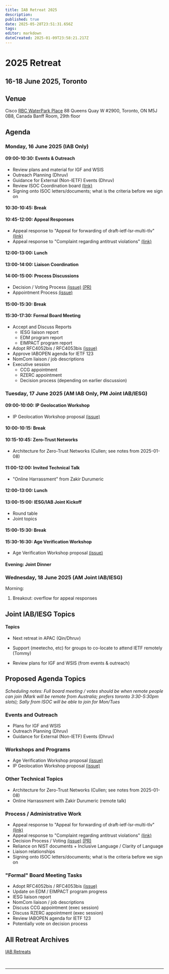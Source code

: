 ```yaml
---
title: IAB Retreat 2025
description: 
published: true
date: 2025-05-28T23:51:31.656Z
tags: 
editor: markdown
dateCreated: 2025-01-09T23:58:21.217Z
---
```


# 2025 Retreat

## 16-18 June 2025, Toronto



## Venue

Cisco
[RBC WaterPark Place](https://www.google.com/maps/place/RBC+WaterPark+Place/@43.6412316,-79.3806854,711m/data=!3m3!1e3!4b1!5s0x882b3757de085e91:0xc359f58994eb5f5!4m6!3m5!1s0x89d4cb2b39ecdfff:0x339b036765fc71b3!8m2!3d43.6412277!4d-79.3781051!16s%2Fg%2F11b6hs_351?entry=ttu&g_ep=EgoyMDI1MDIxMC4wIKXMDSoJLDEwMjExMjM0SAFQAw%3D%3D)
88 Queens Quay W #2900, 
Toronto, ON M5J 0B8, Canada
Banff Room, 29th floor

## Agenda

### Monday, 16 June 2025 (IAB Only)

#### 09:00-10:30: Events & Outreach

- Review plans and material for IGF and WSIS
- Outreach Planning (Dhruv)
- Guidance for External (Non-IETF) Events (Dhruv)
- Review ISOC Coordination board [(link)](https://github.com/intarchboard/ISOC-coord-board/issues)
- Signing onto ISOC letters/documents; what is the criteria before we sign on

#### 10:30-10:45: Break

#### 10:45-12:00: Appeal Responses

- Appeal response to "Appeal for forwarding of draft-ietf-lsr-multi-tlv" [(link)](https://datatracker.ietf.org/group/iab/appeals/artifact/130)
- Appeal response to "Complaint regarding antitrust violations" [(link)](https://datatracker.ietf.org/group/iab/appeals/artifact/132)

#### 12:00-13:00: Lunch

#### 13:00-14:00: Liaison Coordination

#### 14:00-15:00: Process Discussions

- Decision / Voting Process [(issue)](https://github.com/intarchboard/responsibilities/issues/2) [(PR)](https://github.com/ietf/wiki.ietf.org/pull/95)
- Appointment Process [(issue)](https://github.com/intarchboard/responsibilities/issues/57)

#### 15:00-15:30: Break

#### 15:30-17:30: Formal Board Meeting

- Accept and Discuss Reports
	- IESG liaison report
  - EDM program report
  - EIMPACT program report
- Adopt RFC4052bis / RFC4053bis [(issue)](https://github.com/intarchboard/responsibilities/issues/35)
- Approve IABOPEN agenda for IETF 123
- NomCom liaison / job descriptions
- Executive session
	- CCG appointment
	- RZERC appointment
	- Decision process (depending on earlier discussion)

### Tuesday, 17 June 2025 (AM IAB Only, PM Joint IAB/IESG)

#### 09:00-10:00: IP Geolocation Workshop

- IP Geolocation Workshop proposal [(issue)](https://github.com/intarchboard/responsibilities/issues/26)

#### 10:00-10:15: Break

#### 10:15-10:45: Zero-Trust Networks

- Architecture for Zero-Trust Networks (Cullen; see notes from 2025-01-08)

#### 11:00-12:00: Invited Technical Talk

- "Online Harrassment" from Zakir Durumeric

#### 12:00-13:00: Lunch

#### 13:00-15:00: IESG/IAB Joint Kickoff

- Round table
- Joint topics

#### 15:00-15:30: Break

#### 15:30-16:30: Age Verification Workshop

- Age Verification Workshop proposal [(issue)](https://github.com/intarchboard/responsibilities/issues/38)

#### Evening: Joint Dinner

### Wednesday, 18 June 2025 (AM Joint IAB/IESG)

Morning:
1. Breakout: overflow for appeal responses


## Joint IAB/IESG Topics


#### Topics

- Next retreat in APAC (Qin/Dhruv)
- Support (meetecho, etc) for groups to co-locate to attend IETF remotely (Tommy)

- Review plans for IGF and WSIS (from events & outreach)

## Proposed Agenda Topics

*Scheduling notes: Full board meeting / votes should be when remote people can join (Mark will be remote from Australia; prefers toronto 3:30-5:30pm slots); Sally from ISOC will be able to join for Mon/Tues*

### Events and Outreach

- Plans for IGF and WSIS 
- Outreach Planning (Dhruv)
- Guidance for External (Non-IETF) Events (Dhruv)

### Workshops and Programs
- Age Verification Workshop proposal [(issue)](https://github.com/intarchboard/responsibilities/issues/38)
- IP Geolocation Workshop proposal [(issue)](https://github.com/intarchboard/responsibilities/issues/26)

### Other Technical Topics

- Architecture for Zero-Trust Networks (Cullen; see notes from 2025-01-08)
- Online Harrassment with Zakir Durumeric (remote talk)

### Process / Administrative Work
- Appeal response to "Appeal for forwarding of draft-ietf-lsr-multi-tlv" [(link)](https://datatracker.ietf.org/group/iab/appeals/artifact/130)
- Appeal response to "Complaint regarding antitrust violations" [(link)](https://datatracker.ietf.org/group/iab/appeals/artifact/132)
- Decision Process / Voting [(issue)](https://github.com/intarchboard/responsibilities/issues/2) [(PR)](https://github.com/ietf/wiki.ietf.org/pull/95)
- Reliance on NIST documents + Inclusive Language / Clarity of Language
- Liaison relationships
- Signing onto ISOC letters/documents; what is the criteria before we sign on

### "Formal" Board Meeting Tasks
- Adopt RFC4052bis / RFC4053bis [(issue)](https://github.com/intarchboard/responsibilities/issues/35)
- Update on EDM / EIMPACT program progress
- IESG liaison report
- NomCom liaison / job descriptions
- Discuss CCG appointment (exec session)
- Discuss RZERC appointment (exec session)
- Review IABOPEN agenda for IETF 123
- Potentially vote on decision process
 
## All Retreat Archives
[IAB Retreats](/group/iab/IAB_Retreats)

&nbsp;
&nbsp;
&nbsp;

---
